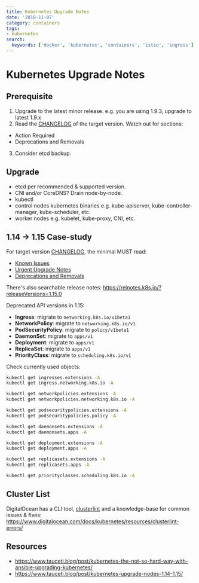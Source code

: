 ```yaml
---
title: Kubernetes Upgrade Notes
date: '2018-11-07'
category: containers
tags:
- kubernetes
search:
  keywords: ['docker', 'kubernetes', 'containers', 'istio', 'ingress']
---
```

# Kubernetes Upgrade Notes

## Prerequisite

1. Upgrade to the latest minor release. e.g. you are using 1.9.3, upgrade to
   latest 1.9.x
2. Read the [CHANGELOG] of the target version. Watch out for sections:
  * Action Required
  * Deprecations and Removals
3. Consider etcd backup.

## Upgrade

- etcd per recommended & supported version.
- CNI and/or CoreDNS? Drain node-by-node.
- kubectl
- control nodes kubernetes binaries e.g. kube-apiserver,
  kube-controller-manager, kube-scheduler, etc.
- worker nodes e.g. kubelet, kube-proxy, CNI, etc.

## 1.14 -> 1.15 Case-study

For target version [CHANGELOG], the minimal MUST read:

- [Known Issues](https://github.com/kubernetes/kubernetes/blob/master/CHANGELOG/CHANGELOG-1.15.md#known-issues)
- [Urgent Upgrade Notes](https://github.com/kubernetes/kubernetes/blob/master/CHANGELOG/CHANGELOG-1.15.md#urgent-upgrade-notes)
- [Deprecations and Removals](https://github.com/kubernetes/kubernetes/blob/master/CHANGELOG/CHANGELOG-1.15.md#deprecations-and-removals)

There's also searchable release notes: https://relnotes.k8s.io/?releaseVersions=1.15.0

Deprecated API versions in 1.15:

- **Ingress**: migrate to `networking.k8s.io/v1beta1`
- **NetworkPolicy**: migrate to `networking.k8s.io/v1`
- **PodSecurityPolicy**: migrate to `policy/v1beta1`
- **DaemonSet**: migrate to `apps/v1`
- **Deployment**: migrate to `apps/v1`
- **ReplicaSet**: migrate to `apps/v1`
- **PriorityClass**: migrate to `scheduling.k8s.io/v1`

Check currently used objects:

```sh
kubectl get ingresses.extensions -A
kubectl get ingress.networking.k8s.io -A

kubectl get networkpolicies.extensions -A
kubectl get networkpolicies.networking.k8s.io -A

kubectl get podsecuritypolicies.extensions -A
kubectl get podsecuritypolicies.policy -A

kubectl get daemonsets.extensions -A
kubectl get daemonsets.apps -A

kubectl get deployment.extensions -A
kubectl get deployment.apps -A

kubectl get replicasets.extensions -A
kubectl get replicasets.apps -A

kubectl get priorityclasses.scheduling.k8s.io -A
```

## Cluster List

DigitalOcean has a CLI tool, [clusterlint] and a knowledge-base for common
issues & fixes:
https://www.digitalocean.com/docs/kubernetes/resources/clusterlint-errors/

## Resources

- https://www.tauceti.blog/post/kubernetes-the-not-so-hard-way-with-ansible-upgrading-kubernetes/
- https://www.tauceti.blog/post/kubernetes-upgrade-nodes-1.14-1.15/

[CHANGELOG]: https://github.com/kubernetes/kubernetes/tree/master/CHANGELOG
[clusterlint]: https://github.com/digitalocean/clusterlint
